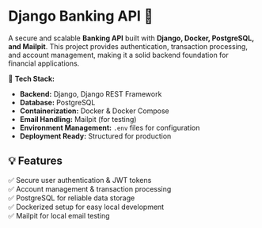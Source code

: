# Django Banking API 🏦

A secure and scalable **Banking API** built with **Django, Docker, PostgreSQL, and Mailpit**. This project provides authentication, transaction processing, and account management, making it a solid backend foundation for financial applications.

🚀 **Tech Stack:**
- **Backend:** Django, Django REST Framework
- **Database:** PostgreSQL
- **Containerization:** Docker & Docker Compose
- **Email Handling:** Mailpit (for testing)
- **Environment Management:** `.env` files for configuration
- **Deployment Ready:** Structured for production

## 💡 Features
✅ Secure user authentication & JWT tokens  
✅ Account management & transaction processing  
✅ PostgreSQL for reliable data storage  
✅ Dockerized setup for easy local development  
✅ Mailpit for local email testing  
